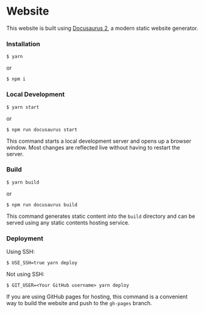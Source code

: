 # Website

This website is built using [Docusaurus 2](https://docusaurus.io/), a modern static website generator.

### Installation

```
$ yarn
```

or

```
$ npm i
```

### Local Development

```
$ yarn start
```

or

```
$ npm run docusaurus start 
```

This command starts a local development server and opens up a browser window. Most changes are reflected live without having to restart the server.

### Build

```
$ yarn build
```

or

```
$ npm run docusaurus build
```

This command generates static content into the `build` directory and can be served using any static contents hosting service.

### Deployment

Using SSH:

```
$ USE_SSH=true yarn deploy
```

Not using SSH:

```
$ GIT_USER=<Your GitHub username> yarn deploy
```

If you are using GitHub pages for hosting, this command is a convenient way to build the website and push to the `gh-pages` branch.
